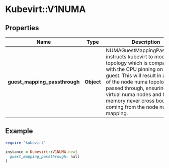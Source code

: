 # Kubevirt::V1NUMA

## Properties

| Name | Type | Description | Notes |
| ---- | ---- | ----------- | ----- |
| **guest_mapping_passthrough** | **Object** | NUMAGuestMappingPassthrough instructs kubevirt to model numa topology which is compatible with the CPU pinning on the guest. This will result in a subset of the node numa topology being passed through, ensuring that virtual numa nodes and their memory never cross boundaries coming from the node numa mapping. | [optional] |

## Example

```ruby
require 'kubevirt'

instance = Kubevirt::V1NUMA.new(
  guest_mapping_passthrough: null
)
```

